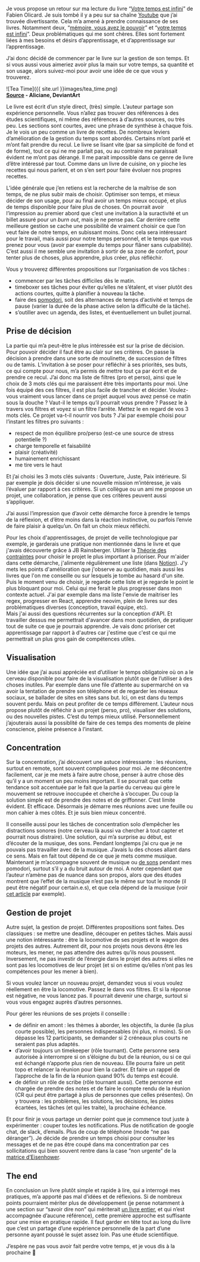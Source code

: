 Je vous propose un retour sur ma lecture du livre “[Votre temps est infini](https://www.babelio.com/livres/Olicard-Votre-temps-est-infini/1326288)” de Fabien Olicard. 
Je suis tombé il y a peu sur sa chaîne [Youtube](https://www.youtube.com/@FabienOlicard) que j’ai trouvée divertissante. 
Cela m’a amené à prendre connaissance de ses livres. 
Notamment deux, “[mémoire, vous avez le pouvoir](https://brainstor-m.com/collections/livre/products/memoire-vous-avez-le-pouvoir)” et “[votre temps est infini](https://brainstor-m.com/collections/livre/products/votre-temps-est-infini)”. 
Deux problématiques qui me sont chères. 
Elles sont fortement liées à mes besoins et désirs d’apprentissage, et d’apprentissage sur l’apprentissage. 

J’ai donc décidé de commencer par le livre sur la gestion de son temps. Et si vous aussi vous aimeriez avoir plus la main sur votre temps, sa quantité et son usage, alors suivez-moi pour avoir une idée de ce que vous y trouverez. 

![Tea Time]({{ site.url }}images/tea_time.png)  
**[Source](https://www.deviantart.com/aliciane/art/Tea-Time-536081060) - Aliciane, DeviantArt**

Le livre est écrit d’un style direct, (très) simple. 
L’auteur partage son expérience personnelle. Vous n’allez pas trouver des références à des études scientifiques, ni même des références à d’autres sources, ou très peu. Les sections sont courtes, avec une phrase de synthèse à chaque fois. 
Je le vois un peu comme un livre de recettes. De nombreux leviers d’amélioration de la gestion du temps sont abordés. Certains m’ont parlé et m’ont fait prendre du recul. 
Le livre se lisant vite (par sa simplicité de fond et de forme), tout ce qui ne me parlait pas, ou au contraire me paraissait évident ne m’ont pas dérangé. 
Il me parait impossible dans ce genre de livre d’être intéressé par tout. 
Comme dans un livre de cuisine, on y pioche les recettes qui nous parlent, et on s’en sert pour faire évoluer nos propres recettes. 

L’idée générale que j’en retiens est la recherche de la maîtrise de son temps, de ne plus subir mais de choisir. 
Optimiser son temps, et mieux décider de son usage, pour au final avoir un temps mieux occupé, et plus de temps disponible pour faire plus de choses. 
On pourrait avoir l’impression au premier abord que c’est une invitation à la suractivité et un billet assuré pour un *burn out*, mais je ne pense pas. 
Car derrière cette meilleure gestion se cache une possibilité de vraiment choisir ce que l’on veut faire de notre temps, en subissant moins. 
Donc cela sera intéressant pour le travail, mais aussi pour notre temps personnel, et le temps que vous prenez pour vous (avoir par exemple du temps pour flâner sans culpabilité). 
C’est aussi il me semble une invitation à sortir de sa zone de confort, pour tenter plus de choses, plus apprendre, plus créer, plus réfléchir.  

Vous y trouverez différentes propositions sur l’organisation de vos tâches : 
* commencer par les tâches difficiles dès le matin.
* timeboxer ses tâches pour éviter qu’elles ne s’étalent, et viser plutôt des actions courtes, quitte à planifier à nouveau la tâche.
* faire des [pomodori](https://fr.wikipedia.org/wiki/Technique_Pomodoro), soit des alternances de temps d’activité et temps de pause (varier la durée de la phase active selon la difficulté de la tâche).
* s’outiller avec un agenda, des listes, et éventuellement un bullet journal.

## Prise de décision
La partie qui m’a peut-être le plus intéressée est sur la prise de décision. 
Pour pouvoir décider il faut être au clair sur ses critères. 
On passe la décision à prendre dans une sorte de moulinette, de succession de filtres ou de tamis. L’invitation à se poser pour réfléchir à ses priorités, ses buts, ce qui compte pour nous, m’a permis de mettre tout ça par écrit et de prendre ce recul. 
J’ai donc ma liste de filtres (pro et perso), ainsi que le choix de 3 mots clés qui me paraissent être très importants pour moi. Une fois équipé des ces filtres, il est plus facile de trancher et décider. 
Voulez-vous vraiment vous lancer dans ce projet auquel vous avez pensé ce matin sous la douche ? 
Vaut-il le temps qu’il pourrait vous prendre ? 
Passez le à travers vos filtres et voyez si un filtre l’arrête. 
Mettez le en regard de vos 3 mots clés. 
Ce projet va-t-il nourrir vos buts ? 
J’ai par exemple choisi pour l’instant les filtres pro suivants : 
* respect de mon équilibre pro/perso (est-ce une source de stress potentielle ?)
* charge temporelle et faisabilité
* plaisir (créativité)
* humainement enrichissant
* me tire vers le haut

Et j’ai choisi les 3 mots clés suivants : Ouverture, Juste, Paix intérieure. 
Si par exemple je dois décider si une nouvelle mission m’intéresse, je vais l’évaluer par rapport à ces critères. 
Si un collègue ou un ami me propose un projet, une collaboration, je pense que ces critères peuvent aussi s’appliquer. 

J’ai aussi l’impression que d’avoir cette démarche force à prendre le temps de la réflexion, et d’être moins dans la réaction instinctive, ou parfois l’envie de faire plaisir à quelqu’un. On fait un choix mieux réfléchi. 

Pour les choix d'apprentissages, de projet de veille technologique par exemple, je garderais une pratique non mentionnée dans le livre et que j'avais découverte grâce à JB Rainsberger. 
Utiliser la [Théorie des contraintes](https://fr.wikipedia.org/wiki/Th%C3%A9orie_des_contraintes) pour choisir le projet le plus important à prioriser. 
Pour m'aider dans cette démarche, j'alimente régulièrement une liste (dans [Notion](https://www.notion.so)). 
J'y mets les points d'amélioration que j'observe au quotidien, mais aussi les livres que l'on me conseille ou sur lesquels je tombe au hasard d'un site. 
Puis le moment venu de choisir, je regarde cette liste et je regarde le point le plus bloquant pour moi. 
Celui qui me ferait le plus progresser dans mon contexte actuel. 
J'ai par exemple dans ma liste l'envie de maitriser les regex, progresser en React, apprendre neovim, plein de livres sur des problématiques diverses (conception, travail équipe, etc).  
Mais j'ai aussi des questions récurrentes sur la conception d'API. 
Et travailler dessus me permettrait d'avancer dans mon quotidien, de pratiquer tout de suite ce que je pourrais apprendre. 
Je vais donc prioriser cet apprentissage par rapport à d'autres car j'estime que c'est ce qui me permettrait un plus gros gain de compétences utiles.

## Visualisation
Une idée que j’ai aussi appréciée est d’utiliser le temps obligatoire où on a le cerveau disponible pour faire de la visualisation plutôt que de l’utiliser à des choses inutiles. 
Par exemple dans une file d’attente au supermarché on va avoir la tentation de prendre son téléphone et de regarder les réseaux sociaux, se ballader de sites en sites sans but. 
Ici, on est dans du temps souvent perdu. 
Mais on peut profiter de ce temps différement. 
L’auteur nous propose plutôt de réfléchir à un projet (perso, pro), visualiser des solutions, ou des nouvelles pistes. 
C’est du temps mieux utilisé. 
Personnellement j’ajouterais aussi la possiblité de faire de ces temps des moments de pleine conscience, pleine présence à l’instant. 

## Concentration
Sur la concentration, j’ai découvert une astuce intéressante : les réunions, surtout en remote, sont souvent compliquées pour moi. 
Je me déconcentre facilement, car je me mets à faire autre chose, penser à autre chose dès qu’il y a un moment un peu moins important. Il se pourrait que cette tendance soit accentuée par le fait que la partie du cerveau qui gère le mouvement se retrouve inoccupée et cherche à s’occuper. 
Du coup la solution simple est de prendre des notes et de griffonner. 
C’est limite évident. 
Et efficace. 
Désormais je démarre mes réunions avec une feuille ou mon cahier à mes côtés. 
Et je suis bien mieux concentré. 

Il conseille aussi pour les tâches de concentration solo d’empêcher les distractions sonores (notre cerveau là aussi va chercher à tout capter et pourrait nous distraire). 
Une solution, qui m’a surprise au début, est d’écouter de la musique, des sons. 
Pendant longtemps j’ai cru que je ne pouvais pas travailler avec de la musique. 
J’avais lu des choses allant dans ce sens. 
Mais en fait tout dépend de ce que je mets comme musique. 
Maintenant je m’accompagne souvent de musique ou [de sons](https://mynoise.net/) pendant mes pomodori, surtout s’il y a du bruit autour de moi. 
A noter cependant que l’auteur n’amène pas de nuance dans son propos, alors que des études montrent que l’effet de la musique n’est pas le même sur tout le monde (il peut être négatif pour certain.e.s), et que cela dépend de la musique (voir [cet article](https://www.radiofrance.fr/francemusique/travailler-en-musique-qu-en-pense-la-science-7960183) par exemple). 

## Gestion de projet
Autre sujet, la gestion de projet. 
Différentes propositions sont faites. 
Des classiques : se mettre une deadline, découper en petites tâches. 
Mais aussi une notion intéressante : être la locomotive de ses projets et le wagon des projets des autres. 
Autrement dit, pour nos projets nous devons être les moteurs, les mener, ne pas attendre des autres qu’ils nous poussent. 
Inversement, ne pas investir de l’énergie dans le projet des autres si elles ne sont pas les locomotives de leur projet (et si on estime qu’elles n’ont pas les compétences pour les mener à bien). 

Si vous voulez lancer un nouveau projet, demandez vous si vous voulez réellement en être la locomotive. 
Passez le dans vos filtres. Et si la réponse est négative, ne vous lancez pas. 
Il pourrait devenir une charge, surtout si vous vous engagez auprès d’autres personnes. 

Pour gérer les réunions de ses projets il conseille : 
* de définir en amont : les thèmes à aborder, les objectifs, la durée (la plus courte possible), les personnes indispensables (ni plus, ni moins). 
Si on dépasse les 12 participants, se demander si 2 créneaux plus courts ne seraient pas plus adaptés.
* d’avoir toujours un timekeeper (rôle tournant). 
Cette personne sera autorisée à interrompre si on s’éloigne du but de la réunion, ou si ce qui est échangé n’apporte plus rien de nouveau. 
Elle pourra faire un petit topo et relancer la réunion pour bien la cadrer. 
Et faire un rappel de l’approche de la fin de la réunion quand 90% du temps est écoulé.
* de définir un rôle de scribe (rôle tournant aussi). 
Cette personne est chargée de prendre des notes et de faire le compte rendu de la réunion (CR qui peut être partagé à plus de personnes que celles présentes). 
On y trouvera : les problèmes, les solutions, les décisions, les pistes écartées, les tâches (et qui les traite), la prochaine échéance.

Et pour finir je vous partage un dernier point que je commence tout juste à expérimenter : couper toutes les notifications. 
Plus de notification de google chat, de slack, d’emails. 
Plus de coup de téléphone (mode “ne pas déranger”). 
Je décide de prendre un temps choisi pour consulter les messages et de ne pas être coupé dans ma concentration par ces sollicitations qui bien souvent rentre dans la case “non urgente” de la [matrice d’Eisenhower](https://fr.wikipedia.org/wiki/Matrice_d%27Eisenhower). 

## The end
En conclusion un livre plutôt simple et rapide à lire, qui a interrogé mes pratiques, m’a apporté pas mal d’idées et de réflexions. Si de nombreux points pourraient mériter plus de développement (je pense notamment à une section sur “savoir dire non” qui mériterait [un livre entier](https://www.babelio.com/livres/dAnsembourg-Cessez-detre-gentil-soyez-vrai-/1383210), et qui n’est accompagnée d’aucune référence), cette première approche est suffisante pour une mise en pratique rapide. 
Il faut garder en tête tout au long du livre que c’est un partage d’une expérience personnelle de la part d’une personne ayant poussé le sujet assez loin. 
Pas une étude scientifique. 

J’espère ne pas vous avoir fait perdre votre temps, et je vous dis à la prochaine 🙂